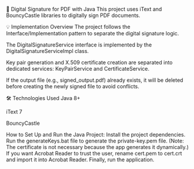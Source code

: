📄 Digital Signature for PDF with Java
This project uses iText and BouncyCastle libraries to digitally sign PDF documents.

💡 Implementation Overview
The project follows the Interface/Implementation pattern to separate the digital signature logic.

The DigitalSignatureService interface is implemented by the DigitalSignatureServiceImpl class.

Key pair generation and X.509 certificate creation are separated into dedicated services: KeyPairService and CertificateService.

If the output file (e.g., signed_output.pdf) already exists, it will be deleted before creating the newly signed file to avoid conflicts.

🛠 Technologies Used
Java 8+

iText 7

BouncyCastle



How to Set Up and Run the Java Project:
Install the project dependencies.
Run the generateKeys.bat file to generate the private-key.pem file. (Note: The certificate is not necessary because the app generates it dynamically.)
If you want Acrobat Reader to trust the user, rename cert.pem to cert.crt and import it into Acrobat Reader.
Finally, run the application.
